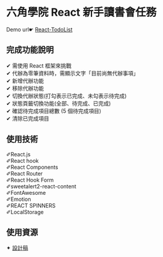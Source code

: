 # 六角學院 React 新手讀書會任務
Demo url&#9755; [React-TodoList](https://annielin28815.github.io/react-todolist-page/)

## 完成功能說明

&#10004; 需使用 React 框架來挑戰</br>
&#10004; 代辦為零筆資料時，需顯示文字「目前尚無代辦事項」</br>
&#10004; 新增代辦功能</br>
&#10004; 移除代辦功能</br>
&#10004; 切換代辦狀態(打勾表示已完成、未勾表示待完成)</br>
&#10004; 狀態頁籤切換功能(全部、待完成、已完成)</br>
&#10004; 確認待完成項目總數 (5 個待完成項目)</br>
&#10004; 清除已完成項目</br>


## 使用技術
&#10000;React.js</br>
&#10000;React hook</br>
&#10000;React Components</br>
&#10000;React Router</br>
&#10000;React Hook Form</br>
&#10000;sweetalert2-react-content</br>
&#10000;FontAwesome</br>
&#10000;Emotion</br>
&#10000;REACT SPINNERS</br>
&#10000;LocalStorage</br>

## 使用資源
&#10022; [設計稿](https://www.figma.com/file/pFivfS3rDX3N3u3dN9aIlx/TodoList?node-id=0%3A1)